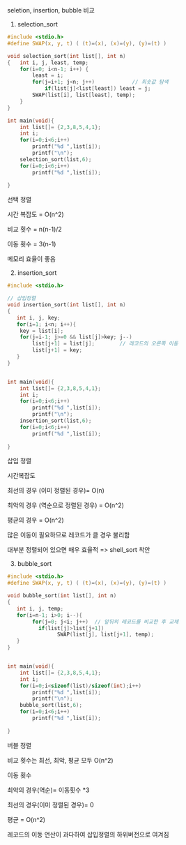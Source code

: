 seletion, insertion, bubble 비교



1. selection_sort

~~~c
#include <stdio.h>
#define SWAP(x, y, t) ( (t)=(x), (x)=(y), (y)=(t) )

void selection_sort(int list[], int n)
{	int i, j, least, temp;
	for(i=0; i<n-1; i++) {
		least = i;
		for(j=i+1; j<n; j++) 			// 최솟값 탐색
			if(list[j]<list[least]) least = j;
		SWAP(list[i], list[least], temp);
	}
}

int main(void){
	int list[]= {2,3,8,5,4,1};
	int i;
	for(i=0;i<6;i++)
		printf("%d ",list[i]);
		printf("\n");
	selection_sort(list,6);
	for(i=0;i<6;i++)
		printf("%d ",list[i]);
	
}
~~~

선택 정렬

시간 복잡도 = O(n^2)

비교 횟수 = n(n-1)/2

이동 횟수 = 3(n-1)

메모리 효율이 좋음





2. insertion_sort

~~~c
#include <stdio.h>

// 삽입정렬
void insertion_sort(int list[], int n)       	
{   
   int i, j, key;
   for(i=1; i<n; i++){
   	key = list[i];
	for(j=i-1; j>=0 && list[j]>key; j--) 
		list[j+1] = list[j]; 		// 레코드의 오른쪽 이동
    	list[j+1] = key;
   }
}


int main(void){
	int list[]= {2,3,8,5,4,1};
	int i;
	for(i=0;i<6;i++)
		printf("%d ",list[i]);
		printf("\n");
	insertion_sort(list,6);
	for(i=0;i<6;i++)
		printf("%d ",list[i]);
	
}
~~~

삽입 정렬

시간복잡도 

최선의 경우 (이미 정렬된 경우)= O(n)

최악의 경우 (역순으로 정렬된 경우) = O(n^2)

평균의 경우 = O(n^2)

많은 이동이 필요하므로 레코드가 클 경우 불리함

대부분 정렬되어 있으면 매우 효율적 => shell_sort 착안



3. bubble_sort

~~~c
#include <stdio.h>
#define SWAP(x, y, t) ( (t)=(x), (x)=(y), (y)=(t) )

void bubble_sort(int list[], int n)
{  
   int i, j, temp;
   for(i=n-1; i>0; i--){
		for(j=0; j<i; j++) 	// 앞뒤의 레코드를 비교한 후 교체
	      if(list[j]>list[j+1])   
     		    SWAP(list[j], list[j+1], temp);
   }
}


int main(void){
	int list[]= {2,3,8,5,4,1};
	int i;
	for(i=0;i<sizeof(list)/sizeof(int);i++)
		printf("%d ",list[i]);
		printf("\n");
	bubble_sort(list,6);
	for(i=0;i<6;i++)
		printf("%d ",list[i]);
	
}
~~~

버블 정렬

비교 횟수는 최선, 최악, 평균 모두 O(n^2)

이동 횟수

최악의 경우(역순)= 이동횟수 *3

최선의 경우(이미 정렬된 경우)= 0

평균 = O(n^2)



레코드의 이동 연산이 과다하여 삽입정렬의 하위버전으로 여겨짐